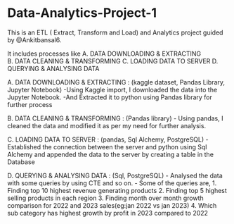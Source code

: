 # Data-Analytics-Project-1
This is an ETL ( Extract, Transform and Load) and Analytics project guided by @Ankitbansal6.

It includes processes like 
             A. DATA DOWNLOADING & EXTRACTING   
             B. DATA CLEANING & TRANSFORMING
             C. LOADING DATA TO SERVER
             D. QUERYING & ANALYSING DATA


 A. DATA DOWNLOADING & EXTRACTING :
     (kaggle dataset, Pandas Library, Jupyter Notebook)
      -Using Kaggle import, I downloaded the data into the Jupyter Notebook.
      -And Extracted it to python using Pandas library for further process

B. DATA CLEANING & TRANSFORMING :
     (Pandas library)
      - Using pandas, I cleaned the data and modified it as per my need for further analysis.

C. LOADING DATA TO SERVER :
     (pandas, Sql Alchemy, PostgreSQL)
      - Established the connection between the server and python using Sql Alchemy and appended
        the data to the server by creating a table in the Database

D. QUERYING & ANALYSING DATA :
      (Sql, PostgreSQL)
     - Analysed the data with some queries by using CTE and so on.
     - Some of the queries are,
                1. Finding top 10 highest revenue generating products
                2. Finding top 5 highest selling products in each region
                3. Finding month over month growth comparison for 2022 and 2023 sales(eg:jan 2022 vs jan 2023)
                4. Which sub category has highest growth by profit in 2023 compared to 2022
       
